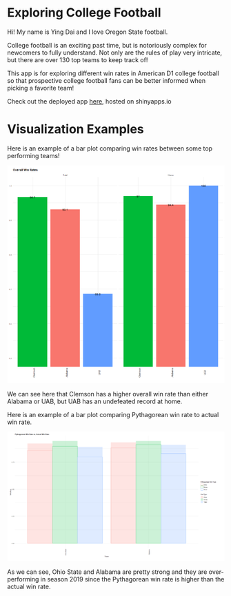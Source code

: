 # Exploring College Football

Hi! My name is Ying Dai and I love Oregon State football.

College football is an exciting past time, but is notoriously complex for newcomers to fully understand.
Not only are the rules of play very intricate, but there are over 130 top teams to keep track of!

This app is for exploring different win rates in American D1 college football so that prospective college football fans can be better informed when picking a favorite team!

Check out the deployed app [here](https://yingdai1130.shinyapps.io/shiny/?_ga=2.241989698.1730850034.1642134703-924289114.1642134703), hosted on shinyapps.io

# Visualization Examples

Here is an example of a bar plot comparing win rates between some top performing teams!

![](plot1_example.PNG)

We can see here that Clemson has a higher overall win rate than either Alabama or UAB, but UAB has an undefeated record at home.

Here is an example of a bar plot comparing Pythagorean win rate to actual win rate.

![](plot2_example.PNG)

As we can see, Ohio State and Alabama are pretty strong and they are over-performing in season 2019 since the Pythagorean win rate is higher than the actual win rate.
